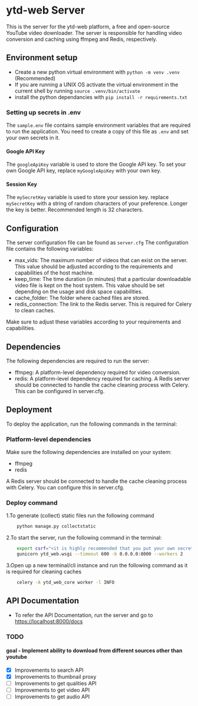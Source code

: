 # ytd-web Server

This is the server for the ytd-web platform, a free and open-source YouTube video downloader. The server is responsible for handling video conversion and caching using ffmpeg and Redis, respectively.

## Environment setup
- Create a new python virtual environment with `python -m venv .venv` (Recommended)
- If you are running a UNIX OS activate the virtual environment in the current shell by running `source .venv/bin/activate`
- install the python dependancies with `pip install -r requirements.txt` 

### Setting up secrets in .env
The `sample.env` file contains sample environment variables that are required to run the application. You need to create a copy of this file as `.env` and set your own secrets in it.

#### Google API Key
The `googleApiKey` variable is used to store the Google API key. To set your own Google API key, replace `myGoogleApiKey` with your own key.
#### Session Key
The `mySecretKey` variable is used to store your session key. replace `mySecretKey` with a string of random characters of your preference. Longer the key is better. Recommended length is 32 characters.

## Configuration
The server configuration file can be found as `server.cfg` The configuration file contains the following variables:

- max_vids: The maximum number of videos that can exist on the server. This value should be adjusted according to the requirements and capabilities of the host machine.
- keep_time: The time duration (in minutes) that a particular downloadable video file is kept on the host system. This value should be set depending on the usage and disk space capabilities.
- cache_folder: The folder where cached files are stored.
- redis_connection: The link to the Redis server. This is required for Celery to clean caches.

Make sure to adjust these variables according to your requirements and capabilities.

## Dependencies

The following dependencies are required to run the server:

- ffmpeg: A platform-level dependency required for video conversion.
- redis: A platform-level dependency required for caching. A Redis server should be connected to handle the cache cleaning process with Celery. This can be configured in server.cfg.

## Deployment

To deploy the application, run the following commands in the terminal:

### Platform-level dependencies

Make sure the following dependencies are installed on your system:

- ffmpeg
- redis

A Redis server should be connected to handle the cache cleaning process with Celery. You can configure this in server.cfg.

### Deploy command

1.To generate (collect) static files run the following command
```bash
    python manage.py collectstatic
```

2.To start the server, run the following command in the terminal:

```bash
    export csrf="<it is highly recommended that you put your own secret here>";
    gunicorn ytd_web.wsgi --timeout 600 -b 0.0.0.0:8000 --workers 2
```

3.Open up a new terminal/cli instance and run the following command as it is required for cleaning caches
```bash
    celery -A ytd_web_core worker -l INFO
```

## API Documentation
- To refer the API Documentation, run the server and go to [https://localhost:8000/docs](https://localhost:8000/docs)

### TODO
#### goal - Implement ability to download from different sources other than youtube
- [x] Improvements to search API
- [x] Improvements to thumbnail proxy
- [ ] Improvements to get qualities API
- [ ] Improvements to get video API
- [ ] Improvements to get audio API
